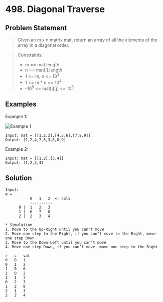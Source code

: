 # 498. Diagonal Traverse

## Problem Statement

> Given an m x n matrix mat, return an array of all the elements of the array in a diagonal order.

> Constraints:
>
> - m == mat.length
> - n == mat[i].length
> - 1 <= m, n <= 10<sup>4</sup>
> - 1 <= m \* n <= 10<sup>4</sup>
> - -10<sup>5</sup> <= mat[i][j] <= 10<sup>5</sup>

## Examples

Example 1:

![Example 1](https://assets.leetcode.com/uploads/2021/04/10/diag1-grid.jpg)

```
Input: mat = [[1,2,3],[4,5,6],[7,8,9]]
Output: [1,2,4,7,5,3,6,8,9]
```

Example 2:

```
Input: mat = [[1,2],[3,4]]
Output: [1,2,3,4]
```

## Solution

```
Input:
m =
           0   1   2  <- cols
           ----------
      0 |  1   2   3
      1 |  6   7   8
      2 |  2   3   4

* Simulation
1. Move to the Up-Right until you can't move
2. Move one step to the Right, if you can’t move to the Right, move one step Down
3. Move to the Down-Left until you can't move
4. Move one step Down, if you can’t move, move one step to the Right

r   c   val
0   0   1
0   1   2
1   0   6
2   0   2
1   1   7
0   2   3
1   2   8
2   1   3
2   2   4
```
